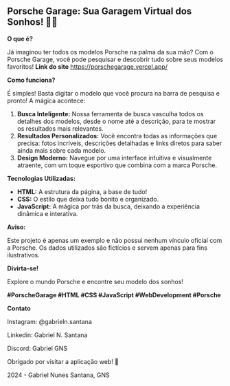##  Porsche Garage: Sua Garagem Virtual dos Sonhos! 🚗✨

**O que é?**

Já imaginou ter todos os modelos Porsche na palma da sua mão? Com o Porsche Garage, você pode pesquisar e descobrir tudo sobre seus modelos favoritos! 
**Link do site**
https://porschegarage.vercel.app/


**Como funciona?**

É simples! Basta digitar o modelo que você procura na barra de pesquisa e pronto! A mágica acontece:

1. **Busca Inteligente:** Nossa ferramenta de busca vasculha todos os detalhes dos modelos, desde o nome até a descrição, para te mostrar os resultados mais relevantes.
2. **Resultados Personalizados:** Você encontra todas as informações que precisa: fotos incríveis, descrições detalhadas e links diretos para saber ainda mais sobre cada modelo.
3. **Design Moderno:** Navegue por uma interface intuitiva e visualmente atraente, com um toque esportivo que combina com a marca Porsche.

**Tecnologias Utilizadas:**

* **HTML:** A estrutura da página, a base de tudo!
* **CSS:** O estilo que deixa tudo bonito e organizado.
* **JavaScript:** A mágica por trás da busca, deixando a experiência dinâmica e interativa.

**Aviso:**

Este projeto é apenas um exemplo e não possui nenhum vínculo oficial com a Porsche. Os dados utilizados são fictícios e servem apenas para fins ilustrativos.

**Divirta-se!**

Explore o mundo Porsche e encontre seu modelo dos sonhos! ️

**#PorscheGarage #HTML #CSS #JavaScript #WebDevelopment #Porsche**

**Contato**

Instagram: @gabrieln.santana

Linkedin: Gabriel N. Santana

Discord: Gabriel GNS

Obrigado por visitar a aplicação web! 🚀

2024 - Gabriel Nunes Santana, GNS
